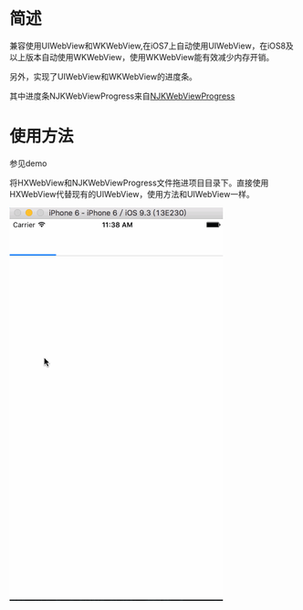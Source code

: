 # 简述

兼容使用UIWebView和WKWebView,在iOS7上自动使用UIWebView，在iOS8及以上版本自动使用WKWebView，使用WKWebView能有效减少内存开销。

另外，实现了UIWebView和WKWebView的进度条。

其中进度条NJKWebViewProgress来自[NJKWebViewProgress](https://github.com/ninjinkun/NJKWebViewProgress)

# 使用方法

参见demo

将HXWebView和NJKWebViewProgress文件拖进项目目录下。直接使用HXWebView代替现有的UIWebView，使用方法和UIWebView一样。

 ![webviewimage](webviewimage.gif)

